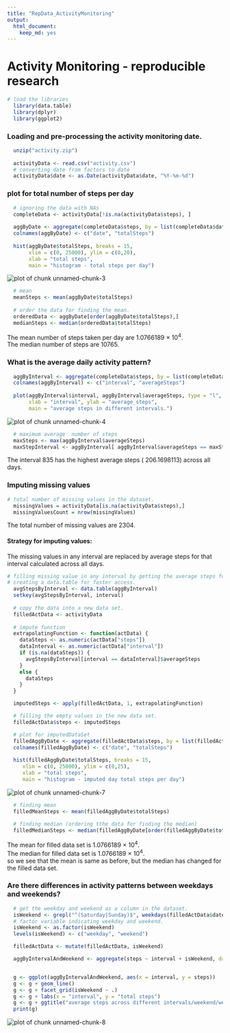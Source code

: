 ```yaml
---
title: "RepData_ActivityMonitoring"
output:
  html_document:
    keep_md: yes
---
```


# Activity Monitoring - reproducible research


```r
# load the libraries
  library(data.table)
  library(dplyr)
  library(ggplot2)
```

  
### Loading and pre-processing the activity monitoring date.


```r
  unzip("activity.zip")
  
  activityData <- read.csv("activity.csv")
  # converting date from factors to date
  activityData$date <- as.Date(activityData$date, "%Y-%m-%d")
```
  
### plot for total number of steps per day

```r
  # ignoring the data with NAs
  completeData <- activityData[!is.na(activityData$steps), ]
  
  aggByDate <- aggregate(completeData$steps, by = list(completeData$date), FUN = sum)
  colnames(aggByDate) <- c("date", "totalSteps")
  
  hist(aggByDate$totalSteps, breaks = 15,
       xlim = c(0, 25000), ylim = c(0,20),
       xlab = "total steps",
       main = "histogram - total steps per day")
```

![plot of chunk unnamed-chunk-3](figure/unnamed-chunk-3-1.png) 

```r
  # mean
  meanSteps <- mean(aggByDate$totalSteps)
  
  # order the data for finding the mean.
  orderedData <- aggByDate[order(aggByDate$totalSteps),]
  medianSteps <- median(orderedData$totalSteps)
```
The mean number of steps taken per day are 1.0766189 &times; 10<sup>4</sup>.  
The median number of steps are 10765.

  
### What is the average daily activity pattern?

```r
  aggByInterval <- aggregate(completeData$steps, by = list(completeData$interval), FUN = mean)
  colnames(aggByInterval) <- c("interval", "averageSteps")
  
  plot(aggByInterval$interval, aggByInterval$averageSteps, type = "l", 
       xlab = "interval", ylab = "average_steps",
       main = "average steps in different intervals.")
```

![plot of chunk unnamed-chunk-4](figure/unnamed-chunk-4-1.png) 

```r
  # maximum average  number of steps
  maxSteps <- max(aggByInterval$averageSteps)
  maxStepInterval <- aggByInterval[ aggByInterval$averageSteps == maxSteps, "interval"]
```

The interval 835 has the highest average steps ( 206.1698113) across all days.

  
### Imputing missing values

```r
# total number of missing values in the dataset.
  missingValues = activityData[is.na(activityData$steps),]
  missingValuesCount = nrow(missingValues)
```
The total number of missing values are 2304.


#### Strategy for imputing values:
The missing values in any interval are replaced by average steps for that interval calculated across all days.
  

```r
# filling missing value in any interval by getting the average steps for that interval across all days.
# creating a data.table for faster access.
  avgStepsByInterval <- data.table(aggByInterval)
  setkey(avgStepsByInterval, interval)
  
  # copy the data into a new data set.
  filledActData <- activityData
  
  # impute function
  extrapolatingFunction <- function(actData) {
    dataSteps <- as.numeric(actData["steps"])
    dataInterval <- as.numeric(actData["interval"])
    if (is.na(dataSteps)) {
      avgStepsByInterval[interval == dataInterval]$averageSteps
    }
    else {
      dataSteps
    }
  }

  imputedSteps <- apply(filledActData, 1, extrapolatingFunction)

  # filling the empty values in the new data set.
  filledActData$steps <- imputedSteps
```


```r
  # plot for imputedDataSet
  filledAggByDate <- aggregate(filledActData$steps, by = list(filledActData$date), FUN = sum)
  colnames(filledAggByDate) <- c("date", "totalSteps")
  
  hist(filledAggByDate$totalSteps, breaks = 15,
     xlim = c(0, 25000), ylim = c(0,25),
     xlab = "total steps",
     main = "histogram - imputed day total steps per day")
```

![plot of chunk unnamed-chunk-7](figure/unnamed-chunk-7-1.png) 

```r
  # finding mean
  filledMeanSteps <- mean(filledAggByDate$totalSteps)
  
  # finding median (ordering tthe data for finding the median)
  filledMedianSteps <- median(filledAggByDate[order(filledAggByDate$totalSteps), "totalSteps"])
```
The mean for filled data set is 1.0766189 &times; 10<sup>4</sup>.  
The median for filled data set is 1.0766189 &times; 10<sup>4</sup>.  
so we see that the mean is same as before, but the median has changed for the filled data set.

  
### Are there differences in activity patterns between weekdays and weekends?


```r
  # get the weekday and weekend as a column in the dataset.
  isWeekend <- grepl("^(Saturday|Sunday)$", weekdays(filledActData$date))
  # factor variable indicating weekday and weekend.
  isWeekend <- as.factor(isWeekend)
  levels(isWeekend) <- c("weekday", "weekend")

  filledActData <- mutate(filledActData, isWeekend)

  aggByIntervalAndWeekend <- aggregate(steps ~ interval + isWeekend, data = filledActData, mean)


  g <- ggplot(aggByIntervalAndWeekend, aes(x = interval, y = steps))
  g <- g + geom_line()
  g <- g + facet_grid(isWeekend ~ .)
  g <- g + labs(x = "interval", y = "total steps")
  g <- g + ggtitle("average steps across different intervals/weekend/weekdays")
  print(g)
```

![plot of chunk unnamed-chunk-8](figure/unnamed-chunk-8-1.png) 

